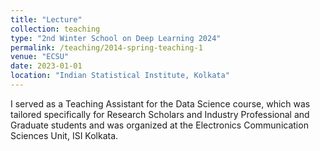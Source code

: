 ```yaml
---
title: "Lecture"
collection: teaching
type: "2nd Winter School on Deep Learning 2024"
permalink: /teaching/2014-spring-teaching-1
venue: "ECSU"
date: 2023-01-01
location: "Indian Statistical Institute, Kolkata"
---
```


I served as a Teaching Assistant for the Data Science course, which was tailored specifically for Research Scholars and Industry Professional and Graduate students and was organized at the Electronics Communication Sciences Unit, ISI Kolkata.


<!---

Heading 1
======

Heading 2
======

Heading 3
======
--->
